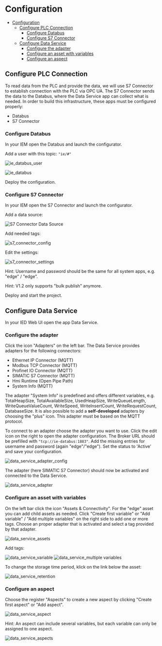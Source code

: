 # Configuration

- [Configuration](#configuration)
  - [Configure PLC Connection](#configure-plc-connection)
    - [Configure Databus](#configure-databus)
    - [Configure S7 Connector](#configure-s7-connector)
  - [Configure Data Service](#configure-data-service)
    - [Configure the adapter](#configure-the-adapter)
    - [Configure an asset with variables](#configure-an-asset-with-variables)
    - [Configure an aspect](#configure-an-aspect)

## Configure PLC Connection

To read data from the PLC and provide the data, we will use S7 Connector to establish connection with the PLC via OPC UA.
The S7 Connector sends the data to the Databus, where the Data Service app can collect what is needed.
In order to build this infrastructure, these apps must be configured properly:

- Databus
- S7 Connector

### Configure Databus

In your IEM open the Databus and launch the configurator.

Add a user with this topic:
`"ie/#"`

![ie_databus_user](graphics/IE_Databus_User.PNG)

![ie_databus](graphics/IE_Databus.PNG)

Deploy the configuration.

### Configure S7 Connector

In your IEM open the S7 Connector and launch the configurator.

Add a data source:

![S7 Connector Data Source](graphics/S7_Connector_Data_Source.PNG)

Add needed tags:

![s7_connector_config](graphics/S7_Connector_Configuration.PNG)

Edit the settings:

![s7_connector_settings](graphics/S7_Connector_Settings.PNG)

Hint: Username and password should be the same for all system apps, e.g. "edge" / "edge".

Hint: V1.2 only supports "bulk publish" anymore.

Deploy and start the project.

## Configure Data Service

In your IED Web UI open the app Data Service.

### Configure the adapter

Click the icon "Adapters" on the left bar. The Data Service provides adapters for the following connectors:

- Ethernet IP Connector (MQTT)
- Modbus TCP Connector (MQTT)
- Profinet IO Connector (MQTT)
- SIMATIC S7 Connector (MQTT)
- Hmi Runtime (Open Pipe Path)
- System Info (MQTT)

The adapter "System Info" is predefined and offers different variables, e.g. TotalHeapSize, TotalAvailableSize, UsedHeapSize, WriteQueueLength, WriteQueueValueCount, WriteSpeed, WriteInsertCount, WriteRequestCount, DatabaseSize. It is also possible to add a **self-developed** adapters by choosing the "plus" icon. This adapter must be based on the MQTT protocol.

To connect to an adapter choose the adapter you want to use. Click the edit icon on the right to open the adapter configuration. The Broker URL should be prefilled with `"tcp://ie-databus:1883"`. Add the missing entries for username and password (again "edge"/"edge"). Set the status to 'Active' and save your configuration.

![data_service_adapter_config](graphics/Data_Service_Adapter_Config.png)

The adapter (here SIMATIC S7 Connector) should now be activated and connected to the Data Service.

![data_service_adapter](graphics/Data_Service_Adapter.png)

### Configure an asset with variables

On the left bar click the icon "Assets & Connectivity". For the "edge" asset you can add child assets as needed. Click "Create first variable" or "Add variable" / "Add multiple variables" on the right side to add one or more tags. Choose an proper adapter that is activated and select a tag provided by that adapter.

![data_service_assets](graphics/Data_Service_Assets.PNG)

Add tags:

![data_service_variable](graphics/Data_Service_Variable.PNG)    ![data_service_multiple variables](graphics/Data_Service_MultipleVariables.PNG)

To change the storage time period, klick on the link below the asset:

![data_service_retention](graphics/Data_Service_Retention.PNG)

### Configure an aspect

Choose the register "Aspects" to create a new aspect by clicking "Create first aspect" or "Add aspect".

![data_service_aspect](graphics/Data_Service_Aspect.PNG)

Hint: An aspect can include several variables, but each variable can only be assigned to one aspect.

![data_service_aspects](graphics/Data_Service_Aspects.PNG)
